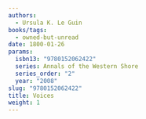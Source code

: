 ```yaml
---
authors:
  - Ursula K. Le Guin
books/tags:
  - owned-but-unread
date: 1800-01-26
params:
  isbn13: "9780152062422"
  series: Annals of the Western Shore
  series_order: "2"
  year: "2008"
slug: "9780152062422"
title: Voices
weight: 1
---
```


<!--more-->
